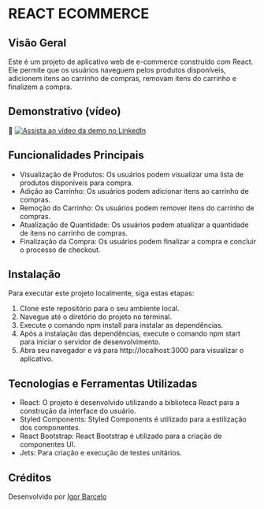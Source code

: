 # REACT ECOMMERCE

## Visão Geral
Este é um projeto de aplicativo web de e-commerce construído com React. Ele permite que os usuários naveguem pelos produtos disponíveis, adicionem itens ao carrinho de compras, removam itens do carrinho e finalizem a compra.

## Demonstrativo (vídeo)

🎥 [![Assista ao vídeo da demo no LinkedIn](./plublic/demo.png)](https://www.linkedin.com/posts/igor-barcelo-631010216_estou-animado-em-compartilhar-meu-novo-projeto-activity-7194318166708105216-mtsH?utm_source=share&utm_medium=member_desktop&rcm=ACoAADZ2dIUBHlgJEC2FKQkSO200hlfncqexis4)



## Funcionalidades Principais
- Visualização de Produtos: Os usuários podem visualizar uma lista de produtos disponíveis para compra.
- Adição ao Carrinho: Os usuários podem adicionar itens ao carrinho de compras.
- Remoção do Carrinho: Os usuários podem remover itens do carrinho de compras.
- Atualização de Quantidade: Os usuários podem atualizar a quantidade de itens no carrinho de compras.
- Finalização da Compra: Os usuários podem finalizar a compra e concluir o processo de checkout.

## Instalação
Para executar este projeto localmente, siga estas etapas:

1. Clone este repositório para o seu ambiente local.
2. Navegue até o diretório do projeto no terminal.
3. Execute o comando npm install para instalar as dependências.
4. Após a instalação das dependências, execute o comando npm start para iniciar o servidor de desenvolvimento.
5. Abra seu navegador e vá para http://localhost:3000 para visualizar o aplicativo.

## Tecnologias e Ferramentas Utilizadas
- React: O projeto é desenvolvido utilizando a biblioteca React para a construção da interface do usuário.
- Styled Components: Styled Components é utilizado para a estilização dos componentes.
- React Bootstrap: React Bootstrap é utilizado para a criação de componentes UI.
- Jets: Para criação e execução de testes unitários.
  
## Créditos
Desenvolvido por [Igor Barcelo](https://github.com/IgorBarcelo)
